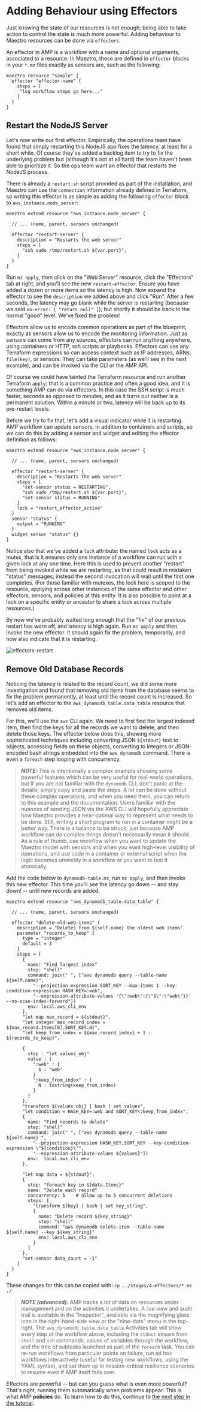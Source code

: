 

# Adding Behaviour using Effectors

Just knowing the state of our resources is not enough; being able to take action to control the state is much more powerful. Adding behaviour to Maeztro resources can be done via `effectors`. 

An effector in AMP is a workflow with a name and optional arguments, associated to a resource.  In Maeztro, these are defined in `effector` blocks in your `*.mz` files exactly as sensors are, such as the following:

```hcl
maeztro resource "sample" {
  effector "effector-name" {
    steps = [
     "log workflow steps go here..."
    ]
  }
}
```

## Restart the NodeJS Server

Let's now write our first effector. Empirically, the operations team have found that simply restarting this NodeJS app fixes the latency, at least for a short while. Of course they've added a backlog item to try to fix the underlying problem but (although it's not at all hard) the team haven't been able to prioritize it. So the ops team want an effector that restarts the NodeJS process.

There is already a `restart.sh` script provided as part of the installation, and Maeztro can use the `connection` information already defined in Terraform, so writing this effector is as simple as adding the following `effector` block to `aws_instance.node_server`:

```hcl
maeztro extend resource "aws_instance.node_server" {
  
  // ... (name, parent, sensors unchanged)

  effector "restart-server" {
    description = "Restarts the web server"
    steps = [
      "ssh sudo /tmp/restart.sh ${var.port}",
    ]
  }
}
```

Run `mz apply`, then click on the "Web Server" resource, click the "Effectors" tab at right, and you'll see the new `restart-effector`. Ensure you have added a dozen or more items so the latency is high. Now expand the effector to see the `description` we added above and click "Run". After a few seconds, the latency may go blank while the server is restarting (because we said `on-error: [ "return null" ]`); but shortly it should be back to the normal "good" level.  We've fixed the problem!

Effectors allow us to encode common operations as part of the blueprint, exactly as sensors allow us to encode the monitoring information. Just as sensors can come from any sources, effectors can run anything anywhere, using containers or HTTP, ssh scripts or playbooks. Effectors can use any Terraform expressions so can access context such as IP addresses, ARNs, `file(key)`, or sensors. They can take parameters (as we'll see in the next example), and can be invoked via the CLI or the AMP API. 

Of course we could have tainted the Terraform resource and run another Terraform `apply`; that is a common practice and often a good idea, and it is something AMP can do via effectors. In this case the SSH script is much faster, seconds as opposed to minutes, and as it turns out neither is a permanent solution. Within a minute or two, latency will be back up to its pre-restart levels.

Before we try to fix that, let's add a visual indicator while it is restarting. AMP workflow can update sensors, in addition to containers and scripts, so we can do this by adding a sensor and widget and editing the effector definition as follows:

```hcl
maeztro extend resource "aws_instance.node_server" {
  
  // ... (name, parent, sensors unchanged)

  effector "restart-server" {
    description = "Restarts the web server"
    steps = [
      "set-sensor status = RESTARTING",
      "ssh sudo /tmp/restart.sh ${var.port}",
      "set-sensor status = RUNNING"
    ]
    lock = "restart_effector_active"
  }
  sensor "status" {
    output = "RUNNING"
  }
  widget sensor "status" {}
}
```

Notice also that we've added a `lock` attribute: the named `lock` acts as a mutex, that is it ensures only one instance of a workflow can run with a given lock at any one time. Here this is used to prevent another "restart" from being invoked while we are restarting, as that could result in mistaken "status" messages; instead the second invocation will wait until the first one completes. (For those familiar with mutexes, the lock here is scoped to the resource, applying across other instances of the same effector and other effectors, sensors, and policies at this entity. It is also possible to point at a lock on a specific entity or ancestor to share a lock across multiple resources.)

By now we've probably waited long enough that the "fix" of our previous restart has worn off, and latency is high again. Run `mz apply` and then invoke the new effector. It should again fix the problem, temporarily, and now also indicate that it is restarting.

![effectors-restart](imgs/4-1-restart.png)


## Remove Old Database Records

Noticing the latency is related to the record count, we did some more investigation and found that removing old items from the database seems to fix the problem permanently, at least until the record count is increased. So let's add an effector to the `aws_dynamodb_table.data_table` resource that removes old items.

For this, we'll use the `aws` CLI again. We need to first find the largest indexed item, then find the keys for all the records we want to delete, and then delete those keys. The effector below does this, showing more sophisticated techniques including converting JSON `${stdout}` text to objects, accessing fields on these objects, converting to integers or JSON-encoded bash strings embedded into the `aws dynamodb` command. There is even a `foreach` step looping with concurrency.

> **_NOTE:_** This is intentionally a complex example showing some powerful features which can be very useful for real-world operations, but if you are not familiar with the `dynamodb` CLI, don't panic at the details; simply copy and paste the steps. A lot can be done without these complex operations, and when you need them, you can return to this example and the documentation. Users familiar with the nuances of sending JSON via the AWS CLI will hopefully appreciate how Maeztro provides a near-optimal way to represent what needs to be done.  Still, writing a short program to run in a container might be a better way. There is a balance to be struck; just because AMP workflow can do complex things doesn't necessarily mean it should. As a rule of thumb, use workflow when you want to update the Maeztro model with sensors and when you want high-level visibility of operations, and use code in a container or external script when the logic becomes unwieldy in a workflow or you want to test it atomically.

Add the code below to `dynamodb-table.mz`, run `mz apply`, and then invoke this new effector. This time you'll see the latency go down -- and stay down! -- until new records are added.

```hcl
maeztro extend resource "aws_dynamodb_table.data_table" {

  // ... (name, parent, sensors unchanged)

  effector "delete-old-web-items" {
    description = "Deletes from ${self.name} the oldest web items"
    parameter "records_to_keep" {
      type = "integer"
      default = 3
    }
    steps = [
      {
        name: "Find largest index"
        step: "shell"
        command: join(" ", ["aws dynamodb query --table-name ${self.name}",
          "--projection-expression SORT_KEY --max-items 1 --key-condition-expression HASH_KEY=:web",
          "--expression-attribute-values '{\":web\":{\"S\":\"web\"}}' --no-scan-index-forward"])
        env: local.aws_cli_env
      },
      "let map max_record = ${stdout}",
      "let integer max_record_index = ${max_record.Items[0].SORT_KEY.N}",
      "let keep_from_index = ${max_record_index} + 1 - ${records_to_keep}",

      {
        step : "let values_obj"
        value : {
          ":web" : {
            S : "web"
          }
          ":keep_from_index" : {
            N : tostring(keep_from_index)
          }
        }
      },
      "transform ${values_obj} | bash | set values",
      "let condition = HASH_KEY=:web and SORT_KEY<:keep_from_index",
      {
        name: "Find records to delete"
        step: "shell"
        command: join(" ", ["aws dynamodb query --table-name ${self.name} ",
          "--projection-expression HASH_KEY,SORT_KEY --key-condition-expression \"${condition}\"",
          "--expression-attribute-values ${values}"])
        env:  local.aws_cli_env
      },

      "let map data = ${stdout}",
      {
        step: "foreach key in ${data.Items}"
        name: "Delete each record"
        concurrency: 5    # allow up to 5 concurrent deletions
        steps: [
          "transform ${key} | bash | set key_string",
          {
            name: "Delete record ${key_string}"
            step: "shell"
            command: "aws dynamodb delete-item --table-name ${self.name} --key ${key_string}"
            env: local.aws_cli_env
          }
        ]
      },
      "set-sensor data_count = -1"
    ]
  }
}
```

These changes for this can be copied with: `cp ../stages/4-effectors/*.mz ./`


> **_NOTE (advanced):_** AMP tracks a lot of data on resources under management and on the activities it undertakes. A live view and audit trail is available in the "Inspector", available via the magnifying glass icon in the right-hand-side view or the "nine-dots" menu in the top-right.  The `aws_dynamodb_table.data_table` Activities tab will show every step of the workflow above, including the `stdout` stream from `shell` and `ssh` commands, values of variables through the workflow, and the tree of subtasks launched as part of the `foreach` task.  You can re-run workflows from particular points on failure, run ad hoc workflows interactively (useful for testing new workflows, using the YAML syntax), and set them up in mission-critical resilience scenarios to resume even if AMP itself fails over.   

Effectors are powerful -- but can you guess what is even more powerful? That's right, running them automatically when problems appear. This is what AMP **policies** do. To learn how to do this, continue to [the next step in the tutorial](5-policies.md).

